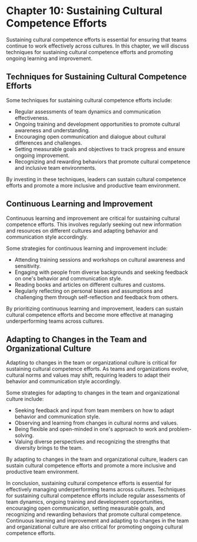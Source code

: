 Chapter 10: Sustaining Cultural Competence Efforts
==================================================

Sustaining cultural competence efforts is essential for ensuring that teams continue to work effectively across cultures. In this chapter, we will discuss techniques for sustaining cultural competence efforts and promoting ongoing learning and improvement.

Techniques for Sustaining Cultural Competence Efforts
-----------------------------------------------------

Some techniques for sustaining cultural competence efforts include:

* Regular assessments of team dynamics and communication effectiveness.
* Ongoing training and development opportunities to promote cultural awareness and understanding.
* Encouraging open communication and dialogue about cultural differences and challenges.
* Setting measurable goals and objectives to track progress and ensure ongoing improvement.
* Recognizing and rewarding behaviors that promote cultural competence and inclusive team environments.

By investing in these techniques, leaders can sustain cultural competence efforts and promote a more inclusive and productive team environment.

Continuous Learning and Improvement
-----------------------------------

Continuous learning and improvement are critical for sustaining cultural competence efforts. This involves regularly seeking out new information and resources on different cultures and adapting behavior and communication style accordingly.

Some strategies for continuous learning and improvement include:

* Attending training sessions and workshops on cultural awareness and sensitivity.
* Engaging with people from diverse backgrounds and seeking feedback on one's behavior and communication style.
* Reading books and articles on different cultures and customs.
* Regularly reflecting on personal biases and assumptions and challenging them through self-reflection and feedback from others.

By prioritizing continuous learning and improvement, leaders can sustain cultural competence efforts and become more effective at managing underperforming teams across cultures.

Adapting to Changes in the Team and Organizational Culture
----------------------------------------------------------

Adapting to changes in the team or organizational culture is critical for sustaining cultural competence efforts. As teams and organizations evolve, cultural norms and values may shift, requiring leaders to adapt their behavior and communication style accordingly.

Some strategies for adapting to changes in the team and organizational culture include:

* Seeking feedback and input from team members on how to adapt behavior and communication style.
* Observing and learning from changes in cultural norms and values.
* Being flexible and open-minded in one's approach to work and problem-solving.
* Valuing diverse perspectives and recognizing the strengths that diversity brings to the team.

By adapting to changes in the team and organizational culture, leaders can sustain cultural competence efforts and promote a more inclusive and productive team environment.

In conclusion, sustaining cultural competence efforts is essential for effectively managing underperforming teams across cultures. Techniques for sustaining cultural competence efforts include regular assessments of team dynamics, ongoing training and development opportunities, encouraging open communication, setting measurable goals, and recognizing and rewarding behaviors that promote cultural competence. Continuous learning and improvement and adapting to changes in the team and organizational culture are also critical for promoting ongoing cultural competence efforts.

